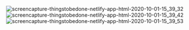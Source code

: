 ![screencapture-thingstobedone-netlify-app-html-2020-10-01-15_39_32](https://user-images.githubusercontent.com/65067609/94799363-6ff68180-03fc-11eb-9467-6c552fe5cb55.png)
![screencapture-thingstobedone-netlify-app-html-2020-10-01-15_39_42](https://user-images.githubusercontent.com/65067609/94799372-7258db80-03fc-11eb-97d5-c92dce5ef96c.png)
![screencapture-thingstobedone-netlify-app-html-2020-10-01-15_39_53](https://user-images.githubusercontent.com/65067609/94799377-7553cc00-03fc-11eb-9516-690efb9ad9b3.png)

